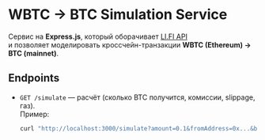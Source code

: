# WBTC → BTC Simulation Service

Сервис на **Express.js**, который оборачивает [LI.FI API](https://docs.li.fi/api-reference)  
и позволяет моделировать кроссчейн-транзакции **WBTC (Ethereum) → BTC (mainnet)**.

## Endpoints

- `GET /simulate` — расчёт (сколько BTC получится, комиссии, slippage, газ).  
  Пример:
  ```bash
  curl "http://localhost:3000/simulate?amount=0.1&fromAddress=0x...&btcAddress=bc1...&format=table"
  ```
